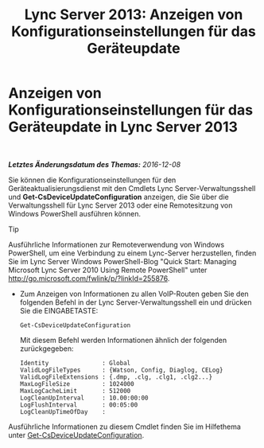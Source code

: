 ﻿---
title: 'Lync Server 2013: Anzeigen von Konfigurationseinstellungen für das Geräteupdate'
TOCTitle: Anzeigen von Konfigurationseinstellungen für das Geräteupdate
ms:assetid: aa6a70a9-bd77-4606-b797-ea6a3bab9cf2
ms:mtpsurl: https://technet.microsoft.com/de-de/library/JJ994059(v=OCS.15)
ms:contentKeyID: 52056433
ms.date: 12/10/2016
mtps_version: v=OCS.15
ms.translationtype: HT
---

# Anzeigen von Konfigurationseinstellungen für das Geräteupdate in Lync Server 2013

 

_**Letztes Änderungsdatum des Themas:** 2016-12-08_

Sie können die Konfigurationseinstellungen für den Geräteaktualisierungsdienst mit den Cmdlets Lync Server-Verwaltungsshell und **Get-CsDeviceUpdateConfiguration** anzeigen, die Sie über die Verwaltungsshell für Lync Server 2013 oder eine Remotesitzung von Windows PowerShell ausführen können.


> [!TIP]
> Ausführliche Informationen zur Remoteverwendung von Windows PowerShell, um eine Verbindung zu einem Lync-Server herzustellen, finden Sie im Lync Server&nbsp;Windows PowerShell-Blog "Quick Start: Managing Microsoft Lync Server 2010 Using Remote PowerShell" unter <A href="http://go.microsoft.com/fwlink/p/?linkid=255876">http://go.microsoft.com/fwlink/p/?linkId=255876</A>.





  - Zum Anzeigen von Informationen zu allen VoIP-Routen geben Sie den folgenden Befehl in der Lync Server-Verwaltungsshell ein und drücken Sie die EINGABETASTE:
    
        Get-CsDeviceUpdateConfiguration
    
    Mit diesem Befehl werden Informationen ähnlich der folgenden zurückgegeben:
    
        Identity               : Global
        ValidLogFileTypes      : {Watson, Config, Diaglog, CELog}
        ValidLogFileExtensions : {.dmp, .clg, .clg1, .clg2...}
        MaxLogFileSize         : 1024000
        MaxLogCacheLimit       : 512000
        LogCleanUpInterval     : 10.00:00:00
        LogFlushInterval       : 00:05:00
        LogCleanUpTimeOfDay    :

Ausführliche Informationen zu diesem Cmdlet finden Sie im Hilfethema unter [Get-CsDeviceUpdateConfiguration](https://docs.microsoft.com/en-us/powershell/module/skype/Get-CsDeviceUpdateConfiguration).

